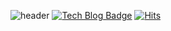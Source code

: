 
![header](https://capsule-render.vercel.app/api?type=wave&color=auto&height=300&section=header&text=jiwon%20github&fontSize=90)
  [![Tech Blog Badge](http://img.shields.io/badge/-Tech%20blog-black?style=flat-square&logo=github&link=https://zzsza.github.io/)](https://showyourdesire.tistory.com/)
 [![Hits](https://hits.seeyoufarm.com/api/count/incr/badge.svg?url=https%3A%2F%2Fgithub.com%2Fjiwonee22%2Fhit-counter&count_bg=%2325572B&title_bg=%23D6A12F&icon=&icon_color=%23E7E7E7&title=hits&edge_flat=false)](https://hits.seeyoufarm.com)


